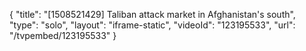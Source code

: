 {
    "title": "[1508521429] Taliban attack market in Afghanistan's south",
    "type": "solo",
    "layout": "iframe-static",
    "videoId": "123195533",
    "url": "\/tvpembed\/123195533"
}